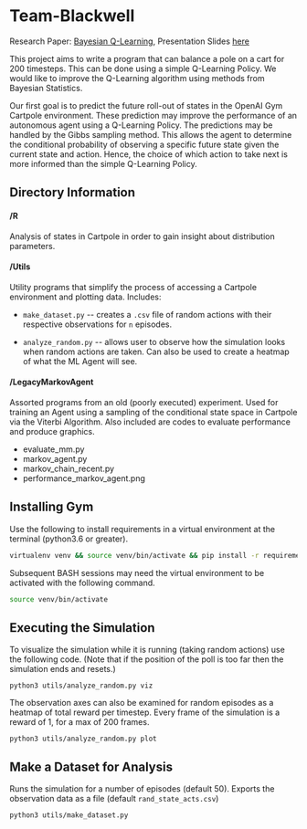 # Team-Blackwell

Research Paper: [Bayesian Q-Learning](https://docs.google.com/document/d/1fBg6dA1Lb5Pfx8thPhe_PxG3CxMNApiReO5k6oAivTw/edit?usp=sharing), Presentation Slides [here](https://drive.google.com/file/d/1Tn7tMW2XYtup7TtXD3KR4jZRQ8M2yYrN/view?usp=sharing)

This project aims to write a program that can balance a pole on a cart for 200 timesteps. This can be done using a simple Q-Learning Policy. We would like to improve the Q-Learning algorithm using methods from Bayesian Statistics.

Our first goal is to predict the future roll-out of states in the OpenAI Gym Cartpole environment. These prediction may improve the performance of an autonomous agent using a Q-Learning Policy. The predictions may be handled by the Gibbs sampling method. This allows the agent to determine the conditional probability of observing a specific future state given the current state and action. Hence, the choice of which action to take next is more informed than the simple Q-Learning Policy.

## Directory Information

#### /R

Analysis of states in Cartpole in order to gain insight about distribution parameters.

#### /Utils

Utility programs that simplify the process of accessing a Cartpole environment and plotting data. Includes:

-   `make_dataset.py` -- creates a `.csv` file of random actions with their respective observations for `n` episodes.

-   `analyze_random.py` -- allows user to observe how the simulation looks when random actions are taken. Can also be used to create a heatmap of what the ML Agent will see.

#### /LegacyMarkovAgent

Assorted programs from an old (poorly executed) experiment. Used for training an Agent using a sampling of the conditional state space in Cartpole via the Viterbi Algorithm. Also included are codes to evaluate performance and produce graphics.

-   evaluate_mm.py
-   markov_agent.py
-   markov_chain_recent.py
-   performance_markov_agent.png

## Installing Gym

Use the following to install requirements in a virtual environment at the terminal (python3.6 or greater).

``` bash
virtualenv venv && source venv/bin/activate && pip install -r requirements.txt
```

Subsequent BASH sessions may need the virtual environment to be activated with the following command.

``` bash
source venv/bin/activate
```

## Executing the Simulation

To visualize the simulation while it is running (taking random actions) use the following code. (Note that if the position of the poll is too far then the simulation ends and resets.)

    python3 utils/analyze_random.py viz

The observation axes can also be examined for random episodes as a heatmap of total reward per timestep. Every frame of the simulation is a reward of 1, for a max of 200 frames.

    python3 utils/analyze_random.py plot

## Make a Dataset for Analysis

Runs the simulation for a number of episodes (default 50). Exports the observation data as a file (default `rand_state_acts.csv`)

    python3 utils/make_dataset.py
